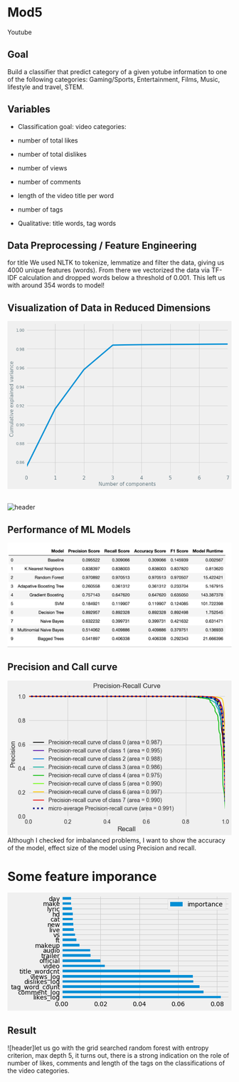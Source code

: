# Mod5
Youtube
## Goal
Build a classifier that predict category of a given yotube information to one of the following categories: 
Gaming/Sports, Entertainment, Films, Music, lifestyle and travel, STEM.

## Variables
- Classification goal: video categories:
- number of total likes
- number of total dislikes
- number of views
- number of comments
- length of the video title per word
- number of tags

- Qualitative: title words, tag words


## Data Preprocessing / Feature Engineering
for title We used NLTK to tokenize, lemmatize and filter the data, giving us 4000 unique features (words). From there we vectorized the data via TF-IDF calculation and dropped words below a threshold of 0.001. 
This left us with around 354 words to model!

## Visualization of Data in Reduced Dimensions
![header](Images/pca.png)
##
![header](Images/.png)

## Performance of ML Models
![header](Images/results.png)

## Precision and Call curve 
![header](Images/Precisionrecallcurve.png)
Although I checked for imbalanced problems, I want to show the accuracy of the model, effect size of the model using Precision and recall.
# Some feature imporance
![header](Images/featureimportance.png)

## Result
![header]let us go with the grid searched random forest with entropy criterion, max depth 5, it turns out, there is a strong indication on the role of number of likes, comments and length of the tags on the classifications of the video categories. 

